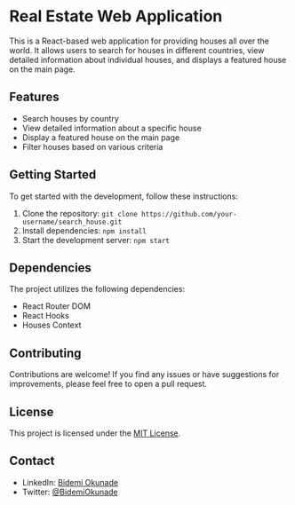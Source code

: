 # Real Estate Web Application

This is a React-based web application for providing houses all over the world. It allows users to search for houses in different countries, view detailed information about individual houses, and displays a featured house on the main page.

## Features

- Search houses by country
- View detailed information about a specific house
- Display a featured house on the main page
- Filter houses based on various criteria

## Getting Started

To get started with the development, follow these instructions:

1. Clone the repository: `git clone https://github.com/your-username/search_house.git`
2. Install dependencies: `npm install`
3. Start the development server: `npm start`

## Dependencies

The project utilizes the following dependencies:

- React Router DOM
- React Hooks
- Houses Context

## Contributing

Contributions are welcome! If you find any issues or have suggestions for improvements, please feel free to open a pull request.

## License

This project is licensed under the [MIT License](https://opensource.org/licenses/MIT).

## Contact

- LinkedIn: [Bidemi Okunade](https://www.linkedin.com/in/bidemi-okunade-415a38241)
- Twitter: [@BidemiOkunade](https://twitter.com/BidemiOkunade)

